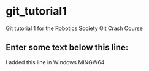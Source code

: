 # git_tutorial1
Git tutorial 1 for the Robotics Society Git Crash Course


Enter some text below this line:
--------------------
I added this line in Windows MINGW64
